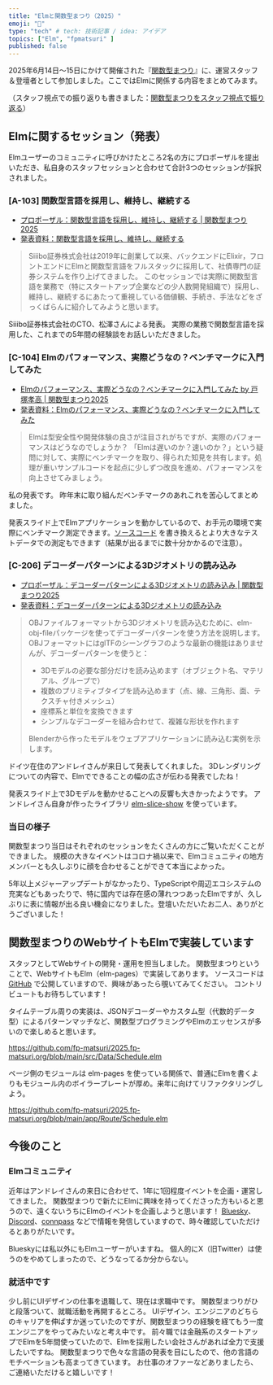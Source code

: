 ```yaml
---
title: "Elmと関数型まつり（2025）"
emoji: "🌳"
type: "tech" # tech: 技術記事 / idea: アイデア
topics: ["Elm", "fpmatsuri" ]
published: false
---
```


2025年6月14日〜15日にかけて開催された『[関数型まつり](https://2025.fp-matsuri.org/)』に、運営スタッフ＆登壇者として参加しました。ここではElmに関係する内容をまとめてみます。

（スタッフ視点での振り返りも書きました：[関数型まつりをスタッフ視点で振り返る](https://y047aka.github.io/posts/fp-matsuri_2025)）


## Elmに関するセッション（発表）

Elmユーザーのコミュニティに呼びかけたところ2名の方にプロポーザルを提出いただき、私自身のスタッフセッションと合わせて合計3つのセッションが採択されました。


### [A-103] 関数型言語を採用し、維持し、継続する

- [プロポーザル：関数型言語を採用し、維持し、継続する | 関数型まつり2025](https://fortee.jp/2025fp-matsuri/proposal/76a0de1e-bf79-4c82-b50e-86caedaf1eb9)
- [発表資料：関数型言語を採用し、維持し、継続する](https://zenn.dev/siiibo_tech/articles/adopting-fp-languages)

> Siiibo証券株式会社は2019年に創業して以来、バックエンドにElixir，フロントエンドにElmと関数型言語をフルスタックに採用して、社債専門の証券システムを作り上げてきました。
> このセッションでは実際に関数型言語を業務で（特にスタートアップ企業などの少人数開発組織で）採用し、維持し、継続するにあたって重視している価値観、手続き、手法などをざっくばらんに紹介してみようと思います。

Siiibo証券株式会社のCTO、松澤さんによる発表。
実際の業務で関数型言語を採用した、これまでの5年間の経験談をお話しいただきました。


### [C-104] Elmのパフォーマンス、実際どうなの？ベンチマークに入門してみた

- [Elmのパフォーマンス、実際どうなの？ベンチマークに入門してみた by 戸塚孝高 | 関数型まつり2025](https://fortee.jp/2025fp-matsuri/proposal/3760ed3e-5b38-48b9-9db2-f101af1e580f)
- [発表資料：Elmのパフォーマンス、実際どうなの？ベンチマークに入門してみた](https://y047aka.github.io/slides/2025-06-14_try-elm-benchmark)

> Elmは型安全性や開発体験の良さが注目されがちですが、実際のパフォーマンスはどうなのでしょうか？
> 「Elmは遅いのか？速いのか？」という疑問に対して、実際にベンチマークを取り、得られた知見を共有します。処理が重いサンプルコードを起点に少しずつ改良を進め、パフォーマンスを向上させてみましょう。

私の発表です。
昨年末に取り組んだベンチマークのあれこれを苦心してまとめました。

発表スライド上でElmアプリケーションを動かしているので、お手元の環境で実際にベンチマーク測定できます。[ソースコード](https://github.com/y047aka/slides/blob/master/2025-06-14_try-elm-benchmark/src/Main_20250615.elm) を書き換えるとより大きなテストデータでの測定もできます（結果が出るまでに数十分かかるので注意）。


### [C-206] デコーダーパターンによる3Dジオメトリの読み込み

- [プロポーザル：デコーダーパターンによる3Dジオメトリの読み込み | 関数型まつり2025](https://fortee.jp/2025fp-matsuri/proposal/a82127a7-f84a-43c1-a3de-483e1d973a94)
- [発表資料：デコーダーパターンによる3Dジオメトリの読み込み](https://unsoundscapes.com/slides/2025-06-15-loading-3d-geometry-using-the-decoder-pattern/)


> OBJファイルフォーマットから3Dジオメトリを読み込むために、elm-obj-fileパッケージを使ってデコーダーパターンを使う方法を説明します。OBJフォーマットにはglTFのシーングラフのような最新の機能はありませんが、デコーダーパターンを使うと：
>
> - 3Dモデルの必要な部分だけを読み込めます（オブジェクト名、マテリアル、グループで）
> - 複数のプリミティブタイプを読み込めます（点、線、三角形、面、テクスチャ付きメッシュ）
> - 座標系と単位を変換できます
> - シンプルなデコーダーを組み合わせて、複雑な形状を作れます
>
> Blenderから作ったモデルをウェブアプリケーションに読み込む実例を示します。

ドイツ在住のアンドレイさんが来日して発表してくれました。
3Dレンダリングについての内容で、Elmでできることの幅の広さが伝わる発表でしたね！

発表スライド上で3Dモデルを動かせることへの反響も大きかったようです。
アンドレイさん自身が作ったライブラリ [elm-slice-show](https://github.com/w0rm/elm-slice-show) を使っています。


### 当日の様子

関数型まつり当日はそれぞれのセッションをたくさんの方にご覧いただくことができました。
規模の大きなイベントはコロナ禍以来で、Elmコミュニティの地方メンバーとも久しぶりに顔を合わせることができて本当によかった。

5年以上メジャーアップデートがなかったり、TypeScriptや周辺エコシステムの充実などもあったりで、特に国内では存在感の薄れつつあったElmですが、久しぶりに表に情報が出る良い機会になりました。登壇いただいたお二人、ありがとうございました！


## 関数型まつりのWebサイトもElmで実装しています

スタッフとしてWebサイトの開発・運用を担当しました。
関数型まつりということで、WebサイトもElm（elm-pages）で実装してあります。
ソースコードは [GitHub](https://github.com/fp-matsuri/2025.fp-matsuri.org) で公開していますので、興味があったら覗いてみてください。
コントリビュートもお待ちしています！

タイムテーブル周りの実装は、JSONデコーダーやカスタム型（代数的データ型）によるパターンマッチなど、関数型プログラミングやElmのエッセンスが多いので楽しめると思います。

https://github.com/fp-matsuri/2025.fp-matsuri.org/blob/main/src/Data/Schedule.elm

ページ側のモジュールは elm-pages を使っている関係で、普通にElmを書くよりもモジュール内のボイラープレートが厚め。来年に向けてリファクタリングしよう。

https://github.com/fp-matsuri/2025.fp-matsuri.org/blob/main/app/Route/Schedule.elm


## 今後のこと


### Elmコミュニティ

近年はアンドレイさんの来日に合わせて、1年に1回程度イベントを企画・運営してきました。
関数型まつりで新たにElmに興味を持ってくださった方もいると思うので、遠くないうちにElmのイベントを企画しようと思います！
[Bluesky](https://bsky.app/profile/yoshitaka.bsky.social)、[Discord](https://discordapp.com/invite/4j2MxCg)、[connpass](https://elm-jp.connpass.com/) などで情報を発信していますので、時々確認していただけるとありがたいです。

Blueskyには私以外にもElmユーザーがいますね。
個人的にX（旧Twitter）は使うのをやめてしまったので、どうなってるか分からない。


### 就活中です

少し前にUIデザインの仕事を退職して、現在は求職中です。
関数型まつりがひと段落ついて、就職活動を再開するところ。
UIデザイン、エンジニアのどちらのキャリアを伸ばすか迷っていたのですが、関数型まつりの経験を経てもう一度エンジニアをやってみたいなと考え中です。
前々職では金融系のスタートアップでElmを5年間使っていたので、Elmを採用したい会社さんがあれば全力で支援したいですね。
関数型まつりで色々な言語の発表を目にしたので、他の言語のモチベーションも高まってきています。
お仕事のオファーなどありましたら、ご連絡いただけると嬉しいです！
